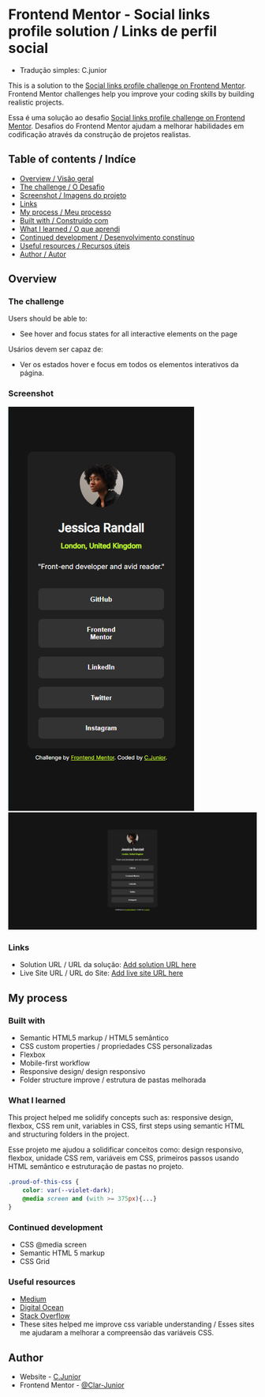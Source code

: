 # Frontend Mentor - Social links profile solution / Links de perfil social

- Tradução simples: C.junior

This is a solution to the [Social links profile challenge on Frontend Mentor](https://www.frontendmentor.io/challenges/social-links-profile-UG32l9m6dQ). Frontend Mentor challenges help you improve your coding skills by building realistic projects.

Essa é uma solução ao desafio [Social links profile challenge on Frontend Mentor](https://www.frontendmentor.io/challenges/social-links-profile-UG32l9m6dQ). Desafios do Frontend Mentor ajudam a melhorar habilidades em codificação através da construção de projetos realistas.

## Table of contents / Indíce

- [Overview / Visão geral](#overview)
- [The challenge / O Desafio](#the-challenge)
- [Screenshot / Imagens do projeto](#screenshot)
- [Links](#links)
- [My process / Meu processo](#my-process)
- [Built with / Construído com](#built-with)
- [What I learned / O que aprendi](#what-i-learned)
- [Continued development / Desenvolvimento constínuo](#continued-development)
- [Useful resources / Recursos úteis](#useful-resources)
- [Author / Autor](#author)

## Overview

### The challenge

Users should be able to:

- See hover and focus states for all interactive elements on the page

Usários devem ser capaz de:

- Ver os estados hover e focus em todos os elementos interativos da página.

### Screenshot

![my-desktop-preview](./my-preview-images/my-mobile-first-preview.png)
![my-desktop-preview](./my-preview-images/my-deskop-preview.png)

### Links

- Solution URL / URL da solução: [Add solution URL here](https://your-solution-url.com)
- Live Site URL / URL do Site: [Add live site URL here](https://your-live-site-url.com)

## My process

### Built with

- Semantic HTML5 markup / HTML5 semântico
- CSS custom properties / propriedades CSS personalizadas
- Flexbox
- Mobile-first workflow
- Responsive design/ design responsivo
- Folder structure improve / estrutura de pastas melhorada

### What I learned

This project helped me solidify concepts such as: responsive design, flexbox, CSS rem unit, variables in CSS, first steps using semantic HTML and structuring folders in the project.

Esse projeto me ajudou a solidificar conceitos como: design responsivo, flexbox, unidade CSS rem, variáveis em CSS, primeiros passos usando HTML semântico e  estruturação de pastas no projeto.

```css
.proud-of-this-css {
    color: var(--violet-dark);
    @media screen and (with >= 375px){...}
}
```

### Continued development

- CSS @media screen
- Semantic HTML 5 markup
- CSS Grid

### Useful resources

- [Medium](https://madalinaeleonorag.medium.com/use-any-font-in-your-project-and-how-to-define-root-css-variables-28d9d05e276a)
- [Digital Ocean](https://www.digitalocean.com/community/tutorials/css-variable-fonts)
- [Stack Overflow](https://stackoverflow.com/questions/53846582/can-i-use-css-variables-in-a-font-list-and-have-it-work-in-legacy-browsers)
- These sites helped me improve css variable understanding / Esses sites me ajudaram a melhorar a compreensão das variáveis ​​CSS.

## Author

- Website - [C.Junior](https://clar-junior.github.io/social-links-profile-solution/)
- Frontend Mentor - [@Clar-Junior](https://www.frontendmentor.io/profile/yourusername)
